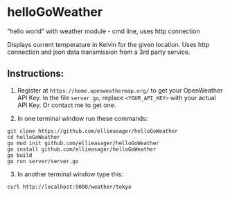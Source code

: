 # helloGoWeather
"hello world" with weather module - cmd line, uses http connection

Displays current temperature in Kelvin for the given location.
Uses http connection and json data transmission from a 3rd party service.

## Instructions:
1. Register at `https://home.openweathermap.org/` to get your OpenWeather API Key. In the file `server.go`, replace `<YOUR_API_KEY>` with your actual API Key. Or contact me to get one.


2. In one terminal window run these commands:
```
git clone https://github.com/ellieasager/helloGoWeather
cd helloGoWeather
go mod init github.com/ellieasager/helloGoWeather
go install github.com/ellieasager/helloGoWeather
go build
go run server/server.go
```

3. In another terminal window type this:

`curl http://localhost:9000/weather/tokyo`
